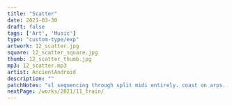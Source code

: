 ```yaml
---
title: "Scatter"
date: 2021-03-30
draft: false
tags: ['Art', 'Music']
type: "custom-type/exp"
artwork: 12_scatter.jpg
square: 12_scatter_square.jpg
thumb: 12_scatter_thumb.jpg
mp3: 12_scatter.mp3
artist: AncientAndroid
description: ""
patchNotes: "sl sequencing through split midi entirely. coast on arps. plaits via mm on stabs, through qpas and mimeophon. m32 on bass via mm."
nextPage: /works/2021/11_train/
---
```

